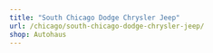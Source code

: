 ```yaml
---
title: "South Chicago Dodge Chrysler Jeep"
url: /chicago/south-chicago-dodge-chrysler-jeep/
shop: Autohaus
---
```

